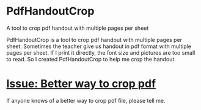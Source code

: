 # PdfHandoutCrop
A tool to crop pdf handout with multiple pages per sheet

PdfHandoutCrop is a tool to crop pdf handout with multiple pages per sheet. Sometimes the teacher give us handout in pdf format with multiple pages per sheet. If I print it directly, the font size and pictures are too small to read. So I created PdfHandoutCrop to help me crop the handout.

# [Issue: Better way to crop pdf](https://github.com/cges30901/pdfhandoutcrop/issues/1)
If anyone knows of a better way to crop pdf file, please tell me.

